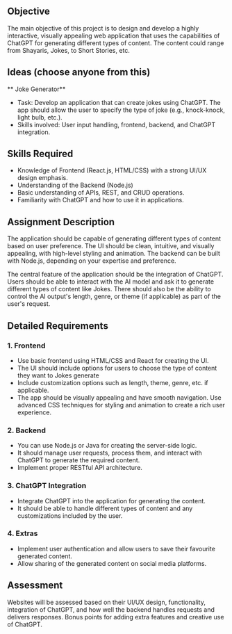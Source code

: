 ## **Objective**

The main objective of this project is to design and develop a highly interactive, visually appealing web application that uses the capabilities of ChatGPT for generating different types of content. The content could range from Shayaris, Jokes, to Short Stories, etc.

##  **Ideas (choose anyone from this)**

** Joke Generator**

- Task: Develop an application that can create jokes using ChatGPT. The app should allow the user to specify the type of joke (e.g., knock-knock, light bulb, etc.).
- Skills involved: User input handling, frontend, backend, and ChatGPT integration.

## **Skills Required**

- Knowledge of Frontend (React.js, HTML/CSS) with a strong UI/UX design emphasis.
- Understanding of the Backend (Node.js)
- Basic understanding of APIs, REST, and CRUD operations.
- Familiarity with ChatGPT and how to use it in applications.

## Assignment **Description**

The application should be capable of generating different types of content based on user preference. The UI should be clean, intuitive, and visually appealing, with high-level styling and animation. The backend can be built with Node.js, depending on your expertise and preference.

The central feature of the application should be the integration of ChatGPT. Users should be able to interact with the AI model and ask it to generate different types of content like Jokes. There should also be the ability to control the AI output's length, genre, or theme (if applicable) as part of the user's request.

## **Detailed Requirements**

### **1. Frontend**

- Use basic frontend using HTML/CSS and React for creating the UI.
- The UI should include options for users to choose the type of content they want to Jokes generate 
- Include customization options such as length, theme, genre, etc. if applicable.
- The app should be visually appealing and have smooth navigation. Use advanced CSS techniques for styling and animation to create a rich user experience.

### **2. Backend**

- You can use Node.js or Java for creating the server-side logic.
- It should manage user requests, process them, and interact with ChatGPT to generate the required content.
- Implement proper RESTful API architecture.

### **3.** ChatGPT **Integration**

- Integrate ChatGPT into the application for generating the content.
- It should be able to handle different types of content and any customizations included by the user.

### **4. Extras**

- Implement user authentication and allow users to save their favourite generated content.
- Allow sharing of the generated content on social media platforms.

## **Assessment**

Websites will be assessed based on their UI/UX design, functionality, integration of ChatGPT, and how well the backend handles requests and delivers responses. Bonus points for adding extra features and creative use of ChatGPT.
